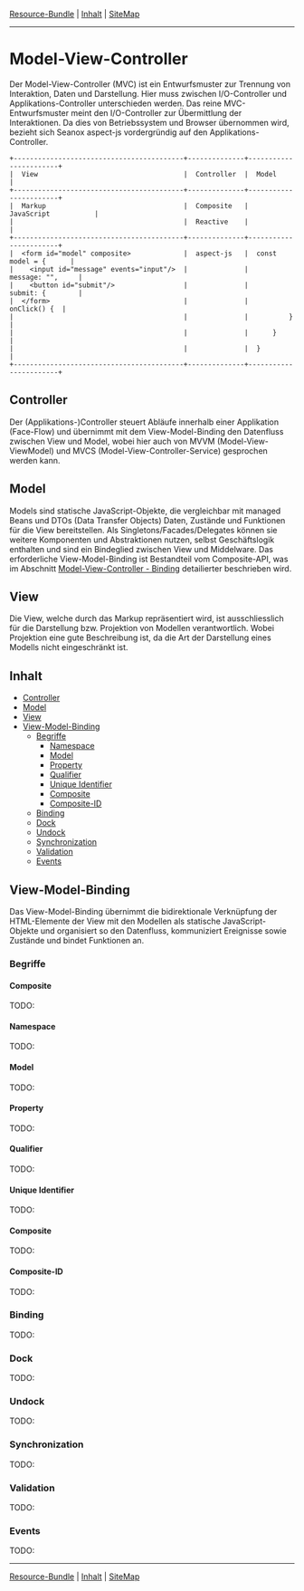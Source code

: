 [Resource-Bundle](message.md) | [Inhalt](README.md#model-view-controller) | [SiteMap](sitemap.md)
- - -

# Model-View-Controller

Der Model-View-Controller (MVC) ist ein Entwurfsmuster zur Trennung von
Interaktion, Daten und Darstellung. Hier muss zwischen I/O-Controller und
Applikations-Controller unterschieden werden. Das reine MVC-Entwurfsmuster meint
den I/O-Controller zur &Uuml;bermittlung der Interaktionen. Da dies von
Betriebssystem und Browser &uuml;bernommen wird, bezieht sich Seanox aspect-js
vordergr&uuml;ndig auf den Applikations-Controller.

```
+------------------------------------------+--------------+-----------------------+
|  View                                    |  Controller  |  Model                |
+------------------------------------------+--------------+-----------------------+
|  Markup                                  |  Composite   |  JavaScript           |
|                                          |  Reactive    |                       |
+------------------------------------------+--------------+-----------------------+
|  <form id="model" composite>             |  aspect-js   |  const model = {      |
|    <input id="message" events="input"/>  |              |      message: "",     | 
|    <button id="submit"/>                 |              |      submit: {        |
|  </form>                                 |              |          onClick() {  |
|                                          |              |          }            |
|                                          |              |      }                |
|                                          |              |  }                    |
+------------------------------------------+--------------+-----------------------+
```


## Controller

Der (Applikations-)Controller steuert Abl&auml;ufe innerhalb einer Applikation
(Face-Flow) und &uuml;bernimmt mit dem View-Model-Binding den Datenfluss
zwischen View und Model, wobei hier auch von MVVM (Model-View-ViewModel) und
MVCS (Model-View-Controller-Service) gesprochen werden kann.


## Model

Models sind statische JavaScript-Objekte, die vergleichbar mit managed Beans und
DTOs (Data Transfer Objects) Daten, Zust&auml;nde und Funktionen f&uuml;r die
View bereitstellen. Als Singletons/Facades/Delegates k&ouml;nnen sie weitere
Komponenten und Abstraktionen nutzen, selbst Gesch&auml;ftslogik enthalten und
sind ein Bindeglied zwischen View und Middelware. Das erforderliche
View-Model-Binding ist Bestandteil vom Composite-API, was im Abschnitt
[Model-View-Controller - Binding](mvc.md#binding) detailierter beschrieben wird.


## View

Die View, welche durch das Markup repr&auml;sentiert wird, ist ausschliesslich
f&uuml;r die Darstellung bzw. Projektion von Modellen verantwortlich. Wobei
Projektion eine gute Beschreibung ist, da die Art der Darstellung eines Modells
nicht eingeschr&auml;nkt ist.


## Inhalt

* [Controller](#controller)
* [Model](#model)
* [View](#view)
* [View-Model-Binding](#view-model-binding)
  * [Begriffe](#begriffe)
    * [Namespace](#namespace)
    * [Model](#model)
    * [Property](#property)
    * [Qualifier](#qualifier)
    * [Unique Identifier](#unique-identifier)
    * [Composite](#composite)
    * [Composite-ID](#composite-id)
  * [Binding](#binding)
  * [Dock](#dock)
  * [Undock](#undock)
  * [Synchronization](#synchronization)
  * [Validation](#validation)
  * [Events](#events)


## View-Model-Binding

Das View-Model-Binding &uuml;bernimmt die bidirektionale Verkn&uuml;pfung der
HTML-Elemente der View mit den Modellen als statische JavaScript-Objekte und
organisiert so den Datenfluss, kommuniziert Ereignisse sowie Zust&auml;nde und
bindet Funktionen an.


### Begriffe


#### Composite

TODO:


#### Namespace

TODO:


#### Model

TODO:


#### Property

TODO:


#### Qualifier

TODO:


#### Unique Identifier

TODO:


#### Composite

TODO:


#### Composite-ID

TODO:


### Binding

TODO:


### Dock

TODO:


### Undock

TODO:


### Synchronization

TODO:


### Validation

TODO:


### Events

TODO:


- - -

[Resource-Bundle](message.md) | [Inhalt](README.md#model-view-controller) | [SiteMap](sitemap.md)
